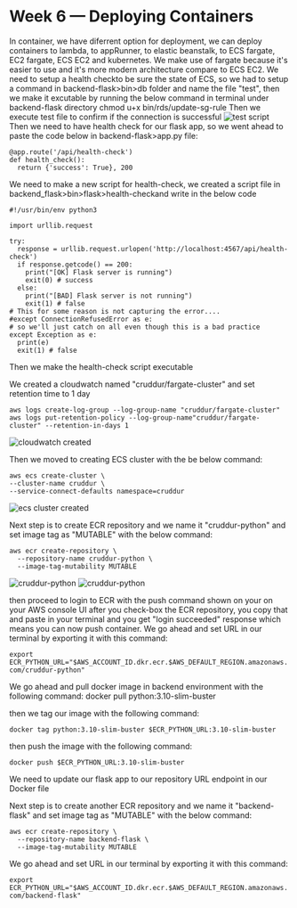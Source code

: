 # Week 6 — Deploying Containers
 In container, we have diferrent option for deployment, we can deploy containers to lambda, to appRunner, to elastic beanstalk, to ECS fargate, EC2 fargate, ECS EC2 and kubernetes. We make use of fargate because it's easier to use and it's more modern architecture compare to ECS EC2.
  We need to setup a health checkto be sure the state of ECS, so we had to setup a command in backend-flask>bin>db folder and name the file "test", then we make it excutable by running the below command in terminal under backend-flask directory
 chmod u+x bin/rds/update-sg-rule
Then we execute test file to confirm if the connection is successful
![test script](https://github.com/KingWhales/aws-bootcamp-cruddur-2023/assets/111932225/0cb29ac3-2323-4170-ab5a-6ccad3b864dc)
Then we need to have health check for our flask app, so we went ahead to paste the code below in backend-flask>app.py file:

```
@app.route('/api/health-check')
def health_check():
  return {'success': True}, 200
```

We need to make a new script for health-check, we created a script file in backend_flask>bin>flask>health-checkand write in the below code

```
#!/usr/bin/env python3

import urllib.request

try:
  response = urllib.request.urlopen('http://localhost:4567/api/health-check')
  if response.getcode() == 200:
    print("[OK] Flask server is running")
    exit(0) # success
  else:
    print("[BAD] Flask server is not running")
    exit(1) # false
# This for some reason is not capturing the error....
#except ConnectionRefusedError as e:
# so we'll just catch on all even though this is a bad practice
except Exception as e:
  print(e)
  exit(1) # false
```

Then we make the health-check script executable

We created a cloudwatch named "cruddur/fargate-cluster" and set retention time to 1 day

```
aws logs create-log-group --log-group-name "cruddur/fargate-cluster"
aws logs put-retention-policy --log-group-name"cruddur/fargate-cluster" --retention-in-days 1
```
![cloudwatch created](https://github.com/KingWhales/aws-bootcamp-cruddur-2023/assets/111932225/55da6547-c95e-4e38-930e-b91b059908dd)

Then we moved to creating ECS cluster with the be below command:

```
aws ecs create-cluster \
--cluster-name cruddur \
--service-connect-defaults namespace=cruddur
```
![ecs cluster created](https://github.com/KingWhales/aws-bootcamp-cruddur-2023/assets/111932225/16fa169c-a5ae-4424-9bb5-a054629449ab)


Next step is to create ECR repository and we name it "cruddur-python" and set image tag as "MUTABLE"  with the below command:
```
aws ecr create-repository \
  --repository-name cruddur-python \
  --image-tag-mutability MUTABLE
```
![cruddur-python](https://github.com/KingWhales/aws-bootcamp-cruddur-2023/assets/111932225/55564eeb-9c76-4353-ad3f-30bfa22361b9)
![cruddur-python](https://github.com/KingWhales/aws-bootcamp-cruddur-2023/assets/111932225/c000a34a-8ead-4a10-941e-b62758588c1a)

then proceed to login to ECR with the push command shown on your on your AWS console UI after you check-box the ECR repository, you copy that and paste in your terminal and you get "login succeeded" response which means you can now push container. We go ahead and set  URL in our terminal by exporting it with this command:

`export ECR_PYTHON_URL="$AWS_ACCOUNT_ID.dkr.ecr.$AWS_DEFAULT_REGION.amazonaws.com/cruddur-python"`

We go ahead and pull docker image in backend environment with the following command:
docker pull python:3.10-slim-buster

then we tag  our image with the following command:

`docker tag python:3.10-slim-buster $ECR_PYTHON_URL:3.10-slim-buster`
 
then push the image with the following command:

`docker push $ECR_PYTHON_URL:3.10-slim-buster`

We need to update our flask app to our repository URL endpoint in our Docker file

Next step is to create another ECR repository and we name it "backend-flask" and set image tag as "MUTABLE"  with the below command:
```
aws ecr create-repository \
  --repository-name backend-flask \
  --image-tag-mutability MUTABLE
```

We go ahead and set  URL in our terminal by exporting it with this command:

`export ECR_PYTHON_URL="$AWS_ACCOUNT_ID.dkr.ecr.$AWS_DEFAULT_REGION.amazonaws.com/backend-flask"`

